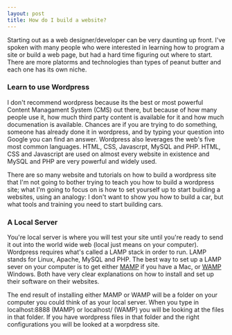 ```yaml
---
layout: post
title: How do I build a website?
---
```


Starting out as a web designer/developer can be very daunting up front. I've spoken with many people who were interested in learning how to program a site or build a web page, but had a hard time figuring out where to start. There are more platorms and technologies than types of peanut butter and each one has its own niche.

### Learn to use Wordpress ###

I don't recommend wordpress because its the best or most powerful Content Managament System (CMS) out there, but because of how many people use it, how much third party content is available for it and how much documenation is available. Chances are if you are trying to do something, someone has already done it in wordpress, and by typing your question into Google you can find an answer. Wordpress also leverages the web's five most common languages. HTML, CSS, Javascrpt, MySQL and PHP. HTML, CSS and Javascript are used on almost every website in existence and MySQL and PHP are very powerful and widely used.

There are so many website and tutorials on how to build a wordpress site that I'm not going to bother trying to teach you how to build a wordpress site; what I'm going to focus on is how to set yourself up to start building a websites, using an analogy: I don't want to show you how to build a car, but what tools and training you need to start building cars.

### A Local Server 

You're local server is where you will test your site until you're ready to send it out into the world wide web (local just means on your computer). Wordpress requires what's called a LAMP stack in order to run. LAMP stands for Linux, Apache, MySQL and PHP. The best way to set up a LAMP sever on your computer is to get either [MAMP](http://www.mamp.info/) if you have a Mac, or [WAMP](http://www.wampserver.com/) Windows. Both have very clear explanations on how to install and set up their software on their websites.

The end result of installing either MAMP or WAMP will be a folder on your computer you could think of as your local server. When you type in localhost:8888 \(MAMP\) or localhost/ \(WAMP\) you will be looking at the files in that folder. If you have wordpress files in that folder and the right configurations you will be looked at a worpdress site. 